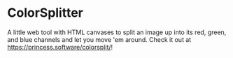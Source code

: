 # ColorSplitter

A little web tool with HTML canvases to split an image up into its red, green, and blue channels and let you move 'em around. Check it out at <https://princess.software/colorsplit/>!
